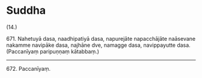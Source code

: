 # Suddha

(14.)

671\. Nahetuyā dasa, naadhipatiyā dasa, napurejāte napacchājāte naāsevane nakamme navipāke dasa, najhāne dve, namagge dasa, navippayutte dasa. (Paccanīyaṃ paripuṇṇaṃ kātabbaṃ.)

---

672\. Paccanīyaṃ.
